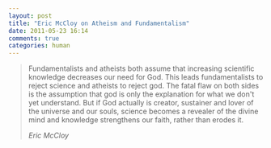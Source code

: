 ```yaml
---
layout: post
title: "Eric McCloy on Atheism and Fundamentalism"
date: 2011-05-23 16:14
comments: true
categories: human
---
```

> Fundamentalists and atheists both assume that increasing scientific knowledge decreases our need for God. This leads fundamentalists to reject science and atheists to reject god. The fatal flaw on both sides is the assumption that god is only the explanation for what we don't yet understand. But if God actually is creator, sustainer and lover of the universe and our souls, science becomes a revealer of the divine mind and knowledge strengthens our faith, rather than erodes it.
>
> <cite>Eric McCloy</cite>

